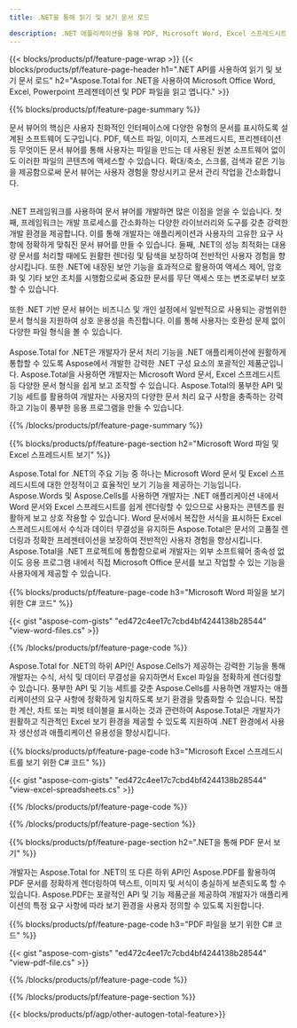 ```yaml
---
title: .NET을 통해 읽기 및 보기 문서 로드 

description: .NET 애플리케이션을 통해 PDF, Microsoft Word, Excel 스프레드시트 및 PowerPoint 프레젠테이션을 읽고 봅니다. C# 코드가 나열됩니다.
---
```


{{< blocks/products/pf/feature-page-wrap >}}
{{< blocks/products/pf/feature-page-header h1=".NET API를 사용하여 읽기 및 보기 문서 로드" h2="Aspose.Total for .NET을 사용하여 Microsoft Office Word, Excel, Powerpoint 프레젠테이션 및 PDF 파일을 읽고 엽니다." >}}

{{% blocks/products/pf/feature-page-summary %}}

문서 뷰어의 핵심은 사용자 친화적인 인터페이스에 다양한 유형의 문서를 표시하도록 설계된 소프트웨어 도구입니다. PDF, 텍스트 파일, 이미지, 스프레드시트, 프리젠테이션 등 무엇이든 문서 뷰어를 통해 사용자는 파일을 만드는 데 사용된 원본 소프트웨어 없이도 이러한 파일의 콘텐츠에 액세스할 수 있습니다. 확대/축소, 스크롤, 검색과 같은 기능을 제공함으로써 문서 뷰어는 사용자 경험을 향상시키고 문서 관리 작업을 간소화합니다. <br /> <br />

.NET 프레임워크를 사용하여 문서 뷰어를 개발하면 많은 이점을 얻을 수 있습니다. 첫째, 프레임워크는 개발 프로세스를 간소화하는 다양한 라이브러리와 도구를 갖춘 강력한 개발 환경을 제공합니다. 이를 통해 개발자는 애플리케이션과 사용자의 고유한 요구 사항에 정확하게 맞춰진 문서 뷰어를 만들 수 있습니다. 둘째, .NET의 성능 최적화는 대용량 문서를 처리할 때에도 원활한 렌더링 및 탐색을 보장하여 전반적인 사용자 경험을 향상시킵니다. 또한 .NET에 내장된 보안 기능을 효과적으로 활용하여 액세스 제어, 암호화 및 기타 보안 조치를 시행함으로써 중요한 문서를 무단 액세스 또는 변조로부터 보호할 수 있습니다. <br />
<br />
또한 .NET 기반 문서 뷰어는 비즈니스 및 개인 설정에서 일반적으로 사용되는 광범위한 문서 형식을 지원하여 상호 운용성을 촉진합니다. 이를 통해 사용자는 호환성 문제 없이 다양한 파일 형식을 볼 수 있습니다.
<br /><br />
Aspose.Total for .NET은 개발자가 문서 처리 기능을 .NET 애플리케이션에 원활하게 통합할 수 있도록 Aspose에서 개발한 강력한 .NET 구성 요소의 포괄적인 제품군입니다. Aspose.Total을 사용하면 개발자는 Microsoft Word 문서, Excel 스프레드시트 등 다양한 문서 형식을 쉽게 보고 조작할 수 있습니다. Aspose.Total의 풍부한 API 및 기능 세트를 활용하여 개발자는 사용자의 다양한 문서 처리 요구 사항을 충족하는 강력하고 기능이 풍부한 응용 프로그램을 만들 수 있습니다.

{{% /blocks/products/pf/feature-page-summary  %}}

{{% blocks/products/pf/feature-page-section  h2="Microsoft Word 파일 및 Excel 스프레드시트 보기" %}}

Aspose.Total for .NET의 주요 기능 중 하나는 Microsoft Word 문서 및 Excel 스프레드시트에 대한 안정적이고 효율적인 보기 기능을 제공하는 기능입니다. Aspose.Words 및 Aspose.Cells를 사용하면 개발자는 .NET 애플리케이션 내에서 Word 문서와 Excel 스프레드시트를 쉽게 렌더링할 수 있으므로 사용자는 콘텐츠를 원활하게 보고 상호 작용할 수 있습니다. Word 문서에서 복잡한 서식을 표시하든 Excel 스프레드시트에서 수식과 데이터 무결성을 유지하든 Aspose.Total은 문서의 고품질 렌더링과 정확한 프레젠테이션을 보장하여 전반적인 사용자 경험을 향상시킵니다. Aspose.Total을 .NET 프로젝트에 통합함으로써 개발자는 외부 소프트웨어 종속성 없이도 응용 프로그램 내에서 직접 Microsoft Office 문서를 보고 작업할 수 있는 기능을 사용자에게 제공할 수 있습니다.

{{% blocks/products/pf/feature-page-code h3="Microsoft Word 파일을 보기 위한 C# 코드" %}}

{{< gist "aspose-com-gists" "ed472c4ee17c7cbd4bf4244138b28544" "view-word-files.cs" >}}

{{% /blocks/products/pf/feature-page-code  %}}

Aspose.Total for .NET의 하위 API인 Aspose.Cells가 제공하는 강력한 기능을 통해 개발자는 수식, 서식 및 데이터 무결성을 유지하면서 Excel 파일을 정확하게 렌더링할 수 있습니다. 풍부한 API 및 기능 세트를 갖춘 Aspose.Cells를 사용하면 개발자는 애플리케이션의 요구 사항에 정확하게 일치하도록 보기 환경을 맞춤화할 수 있습니다. 복잡한 계산, 차트 또는 피벗 테이블을 표시하는 것과 관련하여 Aspose.Total은 개발자가 원활하고 직관적인 Excel 보기 환경을 제공할 수 있도록 지원하여 .NET 환경에서 사용자 생산성과 애플리케이션 유용성을 향상시킵니다.

{{% blocks/products/pf/feature-page-code h3="Microsoft Excel 스프레드시트를 보기 위한 C# 코드" %}}

{{< gist "aspose-com-gists" "ed472c4ee17c7cbd4bf4244138b28544" "view-excel-spreadsheets.cs" >}}

{{% /blocks/products/pf/feature-page-code  %}}

{{% /blocks/products/pf/feature-page-section %}}

{{% blocks/products/pf/feature-page-section  h2=".NET을 통해 PDF 문서 보기" %}}

개발자는 Aspose.Total for .NET의 또 다른 하위 API인 Aspose.PDF를 활용하여 PDF 문서를 정확하게 렌더링하여 텍스트, 이미지 및 서식이 충실하게 보존되도록 할 수 있습니다. Aspose.PDF는 포괄적인 API 및 기능 제품군을 제공하여 개발자가 애플리케이션의 특정 요구 사항에 따라 보기 환경을 사용자 정의할 수 있도록 지원합니다.

{{% blocks/products/pf/feature-page-code h3="PDF 파일을 보기 위한 C# 코드" %}}

{{< gist "aspose-com-gists" "ed472c4ee17c7cbd4bf4244138b28544" "view-pdf-file.cs" >}}

{{% /blocks/products/pf/feature-page-code  %}}

{{% /blocks/products/pf/feature-page-section %}}

{{< blocks/products/pf/agp/other-autogen-total-feature>}}